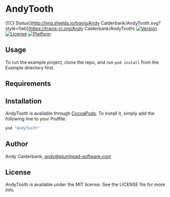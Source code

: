 # AndyTooth

[![CI Status](http://img.shields.io/travis/Andy Calderbank/AndyTooth.svg?style=flat)](https://travis-ci.org/Andy Calderbank/AndyTooth)
[![Version](https://img.shields.io/cocoapods/v/AndyTooth.svg?style=flat)](http://cocoapods.org/pods/AndyTooth)
[![License](https://img.shields.io/cocoapods/l/AndyTooth.svg?style=flat)](http://cocoapods.org/pods/AndyTooth)
[![Platform](https://img.shields.io/cocoapods/p/AndyTooth.svg?style=flat)](http://cocoapods.org/pods/AndyTooth)

## Usage

To run the example project, clone the repo, and run `pod install` from the Example directory first.

## Requirements

## Installation

AndyTooth is available through [CocoaPods](http://cocoapods.org). To install
it, simply add the following line to your Podfile:

```ruby
pod "AndyTooth"
```

## Author

Andy Calderbank, andy@plumhead-software.com

## License

AndyTooth is available under the MIT license. See the LICENSE file for more info.
